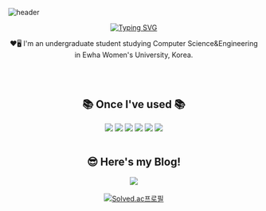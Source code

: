 

![header](https://capsule-render.vercel.app/api?type=waving&color=gradient&height=120&animation=fadeIn&section=footer&text=😺😸😻&fontAlign=70)
</br>
<div align="center">


[![Typing SVG](https://readme-typing-svg.herokuapp.com/?color=f0f6fc&lines=Hi+👀+I'm+chock-cho🫶&font=Redressed&size=40)](https://git.io/typing-svg)
 
 ❤️🖥️ I'm an undergraduate student studying Computer Science&Engineering in Ewha Women's University, Korea. 


<br></br>


## 📚 Once I've used 📚
<img src="https://img.shields.io/badge/JAVA-007396?style=for-the-badge&logo=Java&logoColor=white">
<img src="https://img.shields.io/badge/C++-00599C?style=for-the-badge&logo=spring&logoColor=white">
<img src="https://img.shields.io/badge/SQL-4479A1?style=for-the-badge&logo=spring&logoColor=white">
<img src="https://img.shields.io/badge/Spring-6DB33F?style=for-the-badge&logo=spring&logoColor=white">
<img src="https://img.shields.io/badge/SpringBoot-6DB33F?style=for-the-badge&logo=spring&logoColor=white">
<img src="https://img.shields.io/badge/SpringSecurity-6DB33F?style=for-the-badge&logo=spring&logoColor=white">
<br></br>


## 😎 Here's my Blog!

  <a href="https://velog.io/@christer10"><img src="https://img.shields.io/badge/Velog-3DDC84?style=flat-square&logo=Blogger&logoColor=white"/></a><br></br>
[![Solved.ac프로필](http://mazassumnida.wtf/api/generate_badge?boj=libe_bluxxbxry)](https://solved.ac/libe_bluxxbxry)

